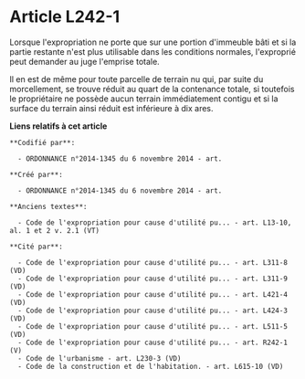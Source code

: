 # Article L242-1

Lorsque l'expropriation ne porte que sur une portion d'immeuble bâti et si la partie restante n'est plus utilisable dans les
conditions normales, l'exproprié peut demander au juge l'emprise totale.

Il en est de même pour toute parcelle de terrain nu qui, par suite du morcellement, se trouve réduit au quart de la
contenance totale, si toutefois le propriétaire ne possède aucun terrain immédiatement contigu et si la surface du terrain
ainsi réduit est inférieure à dix ares.

**Liens relatifs à cet article**

	**Codifié par**:

	  - ORDONNANCE n°2014-1345 du 6 novembre 2014 - art.

	**Créé par**:

	  - ORDONNANCE n°2014-1345 du 6 novembre 2014 - art.

	**Anciens textes**:

	  - Code de l'expropriation pour cause d'utilité pu... - art. L13-10, al. 1 et 2 v. 2.1 (VT)

	**Cité par**:

	  - Code de l'expropriation pour cause d'utilité pu... - art. L311-8 (VD)
	  - Code de l'expropriation pour cause d'utilité pu... - art. L311-9 (VD)
	  - Code de l'expropriation pour cause d'utilité pu... - art. L421-4 (VD)
	  - Code de l'expropriation pour cause d'utilité pu... - art. L424-3 (VD)
	  - Code de l'expropriation pour cause d'utilité pu... - art. L511-5 (VD)
	  - Code de l'expropriation pour cause d'utilité pu... - art. R242-1 (V)
	  - Code de l'urbanisme - art. L230-3 (VD)
	  - Code de la construction et de l'habitation. - art. L615-10 (VD)
